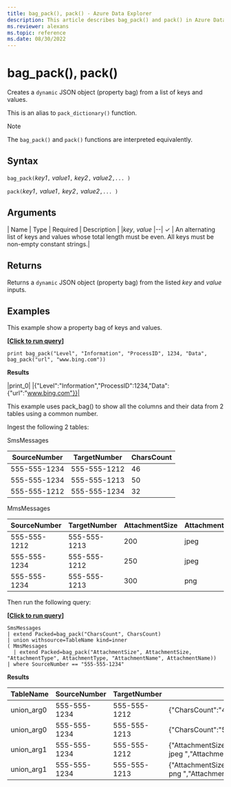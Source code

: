 ```yaml
---
title: bag_pack(), pack() - Azure Data Explorer
description: This article describes bag_pack() and pack() in Azure Data Explorer.
ms.reviewer: alexans
ms.topic: reference
ms.date: 08/30/2022
---
```

# bag_pack(), pack()

Creates a `dynamic` JSON object (property bag) from a list of keys and values.

This is an alias to `pack_dictionary()` function.

> [!NOTE]
> The `bag_pack()` and `pack()` functions are interpreted equivalently.

## Syntax

`bag_pack(`*key1*`,` *value1*`,` *key2*`,` *value2*`,... )`

`pack(`*key1*`,` *value1*`,` *key2*`,` *value2*`,... )`

## Arguments

| Name | Type | Required | Description |
|*key*, *value* |--| &check; | An alternating list of keys and values whose total length must be even. All keys must be non-empty constant strings.|

## Returns

Returns a `dynamic` JSON object (property bag) from the listed *key* and *value* inputs.

## Examples

This example show a property bag of keys and values.

**\[**[**Click to run query**](https://dataexplorer.azure.com/clusters/kvc6bc487453a064d3c9de.northeurope/databases/NewDatabase1?query=H4sIAAAAAAAAAysoyswrUUhKTI8vSEzO1lDySS1LzVHSUVDyzEvLL8pNLMnMzwNxA4ryk1OLiz1dgBxDI2MToJBLYkkikIfQW1oE1lleXq6XlJmXrpecn6ukqQkA9RzT32IAAAA=)**\]**

```kusto
print bag_pack("Level", "Information", "ProcessID", 1234, "Data", bag_pack("url", "www.bing.com"))
```

**Results**

|print_0|
|{"Level":"Information","ProcessID":1234,"Data":{"url":"www.bing.com"}}|

This example uses pack_bag() to show all the columns and their data from 2 tables using a common number.

Ingest the following 2 tables:

SmsMessages

|SourceNumber |TargetNumber| CharsCount |
|---|---|---|
|555-555-1234 |555-555-1212 | 46 |
|555-555-1234 |555-555-1213 | 50 |
|555-555-1212 |555-555-1234 | 32 |

MmsMessages

|SourceNumber |TargetNumber| AttachmentSize | AttachmentType | AttachmentName |
|---|---|---|---|---|
|555-555-1212 |555-555-1213 | 200 | jpeg | Pic1 |
|555-555-1234 |555-555-1212 | 250 | jpeg | Pic2 |
|555-555-1234 |555-555-1213 | 300 | png | Pic3 |

Then run the following query:

**\[**[**Click to run query**](https://dataexplorer.azure.com/clusters/kvc6bc487453a064d3c9de.northeurope/databases/NewDatabase1?query=H4sIAAAAAAAAA3WOOwuDQBCEe3/FcpWCKfKwtAiplYD2YdXFO8ydcg9MQn587kIguSLFwu4wO/M10kgyBkcykDyBbpbUAGfsJxrKDsfL4teUnThqc5qdsiyH75H5F6fErGAVlpvZ6Z7KFrsr1SgJJqGGUihFGiBJK2mqT1UC8L/raC32XJKyjXiQ74uFHH4c7X0JDp8Xa5EpsEQxQcgC+8pJEzRv7trJzoNyNMCKotiE2e72B/YCVizKfyMBAAA=)**\]**

```kusto
SmsMessages 
| extend Packed=bag_pack("CharsCount", CharsCount) 
| union withsource=TableName kind=inner 
( MmsMessages 
  | extend Packed=bag_pack("AttachmentSize", AttachmentSize, "AttachmentType", AttachmentType, "AttachmentName", AttachmentName))
| where SourceNumber == "555-555-1234"
```

**Results**

|TableName | SourceNumber | TargetNumber | Packed |
|--|--|--|--|
| union_arg0 | 555-555-1234 | 555-555-1212 | {"CharsCount":"46"} |
| union_arg0 | 555-555-1234 | 555-555-1213 | {"CharsCount":"50"} |
| union_arg1 | 555-555-1234 | 555-555-1212 | {"AttachmentSize":"250","AttachmentType":" jpeg ","AttachmentName":" Pic2 "} |
| union_arg1 | 555-555-1234 | 555-555-1213 | {"AttachmentSize":"300","AttachmentType":" png ","AttachmentName":" Pic3 "} |
